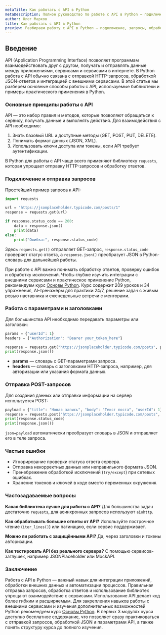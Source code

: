 ```yaml
---
metaTitle: Как работать с API в Python
metaDescription: Полное руководство по работе с API в Python — подключение, отправка запросов, обработка данных и примеры использования популярных библиотек.
author: Олег Марков
title: Как работать с API в Python
preview: Разбираем работу с API в Python — подключение, запросы, обработка ответов и полезные библиотеки для интеграции с внешними сервисами.
---
```


## Введение

API (Application Programming Interface) позволяет программам взаимодействовать друг с другом, получать и отправлять данные между приложениями, сервисами и сервисами в интернете. В Python работа с API обычно связана с отправкой HTTP-запросов, обработкой JSON-ответов и интеграцией с внешними сервисами.
В этой статье мы разберём основные способы работы с API, используемые библиотеки и примеры практического применения в Python.

### Основные принципы работы с API

API — это набор правил и методов, которые позволяют обращаться к сервису, получать данные и выполнять действия. Для взаимодействия с API необходимо:

1. Знать базовый URL и доступные методы (GET, POST, PUT, DELETE).
2. Понимать формат данных (JSON, XML).
3. Использовать ключи доступа или токены, если API требует аутентификации.

В Python для работы с API чаще всего применяют библиотеку `requests`, которая упрощает отправку HTTP-запросов и обработку ответов.

### Подключение и отправка запросов

Простейший пример запроса к API:

```python
import requests

url = "https://jsonplaceholder.typicode.com/posts/1"
response = requests.get(url)

if response.status_code == 200:
    data = response.json()
    print(data)
else:
    print("Ошибка:", response.status_code)
```

Здесь `requests.get()` отправляет GET-запрос, `response.status_code` проверяет статус ответа, а `response.json()` преобразует JSON в Python-словарь для дальнейшей работы.

При работе с API важно понимать обработку ответов, проверку ошибок и обработку исключений. Чтобы глубже изучить интеграции с внешними сервисами и практическое применение Python, рекомендуем курс [Основы Python](https://purpleschool.ru/course/python-basics?utm_source=knowledgebase&utm_medium=article&utm_campaign=Kak_rabotat_s_API_v_Python).
Курс содержит 209 уроков и 34 упражнения, AI-тренажёры для практики 24/7, решение задач с живым ревью наставника и еженедельные встречи с менторами.

### Работа с параметрами и заголовками

Для большинства API необходимо передавать параметры или заголовки:

```python
params = {"userId": 1}
headers = {"Authorization": "Bearer your_token_here"}

response = requests.get("https://jsonplaceholder.typicode.com/posts", params=params, headers=headers)
print(response.json())
```

* **params** — словарь с GET-параметрами запроса.
* **headers** — словарь с заголовками HTTP-запроса, например, для авторизации или указания формата данных.

### Отправка POST-запросов

Для создания данных или отправки информации на сервер используется POST:

```python
payload = {"title": "Новая запись", "body": "Текст поста", "userId": 1}
response = requests.post("https://jsonplaceholder.typicode.com/posts", json=payload)
print(response.status_code)
print(response.json())
```

`json=payload` автоматически преобразует словарь в JSON и отправляет его в теле запроса.

### Частые ошибки

* Игнорирование проверки статуса ответа сервера.
* Отправка некорректных данных или неправильного формата JSON.
* Пренебрежение обработкой исключений (`try/except`) при сетевых ошибках.
* Хранение токенов и ключей в коде вместо переменных окружения.

### Частозадаваемые вопросы

**Какая библиотека лучше для работы с API?**
Для большинства задач достаточно `requests`, для асинхронных запросов используют `aiohttp`.

**Как обрабатывать большие ответы от API?**
Используйте построчное чтение (`iter_lines()`) или пагинацию, если сервис поддерживает.

**Можно ли работать с защищёнными API?**
Да, через заголовки и токены авторизации.

**Как тестировать API без реального сервера?**
С помощью сервисов-заглушек, например JSONPlaceholder или MockAPI.

### Заключение

Работа с API в Python — важный навык для интеграции приложений, обработки внешних данных и автоматизации процессов. Правильная отправка запросов, обработка ответов и использование библиотек упрощают взаимодействие с сервисами.
Использование API делает код более гибким и расширяемым. Для закрепления навыков работы с внешними сервисами и изучения дополнительных возможностей Python рекомендуем курс [Основы Python](https://purpleschool.ru/course/python-basics?utm_source=knowledgebase&utm_medium=article&utm_campaign=Kak_rabotat_s_API_v_Python).
В первых 3 модулях курса доступно бесплатное содержание, что позволяет сразу практиковаться с отправкой запросов, обработкой JSON и параметрами API, а также понять структуру курса до полного изучения.
